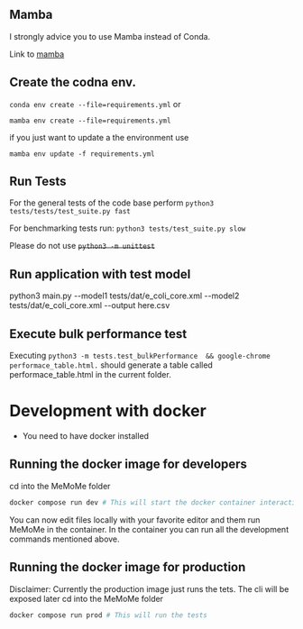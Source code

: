 
## Mamba
I strongly advice you to use Mamba instead of Conda.

Link to [mamba](Mamba.readthedocs.io/en/latest/installation.html)

## Create the codna env.

`conda env create --file=requirements.yml` 
or 

`mamba env create --file=requirements.yml` 

if you just want to update a the environment use

`mamba env update -f requirements.yml`


## Run Tests

For the general tests of the code base perform
`python3 tests/tests/test_suite.py fast`

For benchmarking tests run:
`python3 tests/test_suite.py slow`

Please do not use
~~`python3 -m unittest`~~



## Run application with test model
python3 main.py --model1 tests/dat/e_coli_core.xml  --model2 tests/dat/e_coli_core.xml --output here.csv

## Execute bulk performance test
Executing 
`python3 -m tests.test_bulkPerformance  && google-chrome performace_table.html.`
should generate a table called performace_table.html in the current folder.

# Development with docker
* You need to have docker installed

## Running the docker image for developers
cd into the MeMoMe folder
```bash
docker compose run dev # This will start the docker container interactively
```
You can now edit files locally with your favorite editor and them run MeMoMe in the container. In the container you can run all the development commands mentioned above.

## Running the docker image for production
Disclaimer: Currently the production image just runs the tets. The cli will be exposed later
cd into the MeMoMe folder
```bash
docker compose run prod # This will run the tests
```
